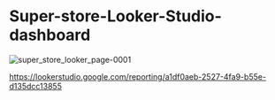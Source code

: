 # Super-store-Looker-Studio-dashboard
![super_store_looker_page-0001](https://github.com/user-attachments/assets/99c34892-fb43-4803-918a-72d699fbb169)

https://lookerstudio.google.com/reporting/a1df0aeb-2527-4fa9-b55e-d135dcc13855
